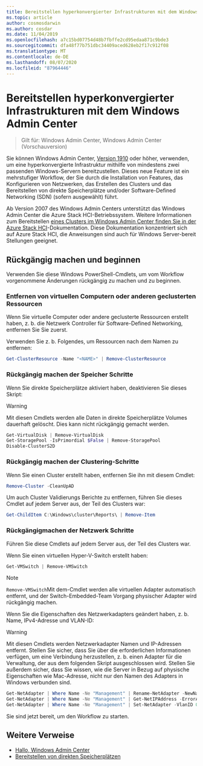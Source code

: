 ```yaml
---
title: Bereitstellen hyperkonvergierter Infrastrukturen mit dem Windows Admin Center
ms.topic: article
author: cosmosdarwin
ms.author: cosdar
ms.date: 11/04/2019
ms.openlocfilehash: a7c15bd07754d48b7fbffe2cd95edaa871c9bde3
ms.sourcegitcommit: dfa48f77b751dbc34409aced628eb2f17c912f08
ms.translationtype: MT
ms.contentlocale: de-DE
ms.lasthandoff: 08/07/2020
ms.locfileid: "87964446"
---
```

# <a name="deploy-hyperconverged-infrastructure-with-windows-admin-center"></a>Bereitstellen hyperkonvergierter Infrastrukturen mit dem Windows Admin Center

> Gilt für: Windows Admin Center, Windows Admin Center (Vorschauversion)

Sie können Windows Admin Center, [Version 1910](https://docs.microsoft.com/windows-server/manage/windows-admin-center/understand/windows-admin-center) oder höher, verwenden, um eine hyperkonvergierte Infrastruktur mithilfe von mindestens zwei passenden Windows-Servern bereitzustellen. Dieses neue Feature ist ein mehrstufiger Workflow, der Sie durch die Installation von Features, das Konfigurieren von Netzwerken, das Erstellen des Clusters und das Bereitstellen von direkte Speicherplätze und/oder Software-Defined Networking (SDN) (sofern ausgewählt) führt.

Ab Version 2007 des Windows Admin Centers unterstützt das Windows Admin Center die Azure Stack HCI-Betriebssystem. Weitere Informationen zum Bereitstellen [eines Clusters im Windows Admin Center finden Sie in der Azure Stack HCI](https://docs.microsoft.com/azure-stack/hci/getting-started)-Dokumentation. Diese Dokumentation konzentriert sich auf Azure Stack HCI, die Anweisungen sind auch für Windows Server-bereit Stellungen geeignet.

## <a name="undo-and-start-over"></a>Rückgängig machen und beginnen

Verwenden Sie diese Windows PowerShell-Cmdlets, um vom Workflow vorgenommene Änderungen rückgängig zu machen und zu beginnen.

### <a name="remove-virtual-machines-or-other-clustered-resources"></a>Entfernen von virtuellen Computern oder anderen geclusterten Ressourcen

Wenn Sie virtuelle Computer oder andere geclusterte Ressourcen erstellt haben, z. b. die Netzwerk Controller für Software-Defined Networking, entfernen Sie Sie zuerst.

Verwenden Sie z. b. Folgendes, um Ressourcen nach dem Namen zu entfernen:

```PowerShell
Get-ClusterResource -Name "<NAME>" | Remove-ClusterResource
```

### <a name="undo-the-storage-steps"></a>Rückgängig machen der Speicher Schritte

Wenn Sie direkte Speicherplätze aktiviert haben, deaktivieren Sie dieses Skript:

> [!Warning]
> Mit diesen Cmdlets werden alle Daten in direkte Speicherplätze Volumes dauerhaft gelöscht. Dies kann nicht rückgängig gemacht werden.

```PowerShell
Get-VirtualDisk | Remove-VirtualDisk
Get-StoragePool -IsPrimordial $False | Remove-StoragePool
Disable-ClusterS2D
```

### <a name="undo-the-clustering-steps"></a>Rückgängig machen der Clustering-Schritte

Wenn Sie einen Cluster erstellt haben, entfernen Sie ihn mit diesem Cmdlet:

```PowerShell
Remove-Cluster -CleanUpAD
```

Um auch Cluster Validierungs Berichte zu entfernen, führen Sie dieses Cmdlet auf jedem Server aus, der Teil des Clusters war:

```PowerShell
Get-ChildItem C:\Windows\cluster\Reports\ | Remove-Item
```

### <a name="undo-the-networking-steps"></a>Rückgängigmachen der Netzwerk Schritte

Führen Sie diese Cmdlets auf jedem Server aus, der Teil des Clusters war.

Wenn Sie einen virtuellen Hyper-V-Switch erstellt haben:

```PowerShell
Get-VMSwitch | Remove-VMSwitch
```

> [!Note]
> `Remove-VMSwitch`Mit dem-Cmdlet werden alle virtuellen Adapter automatisch entfernt, und der Switch-Embedded-Team Vorgang physischer Adapter wird rückgängig machen.

Wenn Sie die Eigenschaften des Netzwerkadapters geändert haben, z. b. Name, IPv4-Adresse und VLAN-ID:

> [!Warning]
> Mit diesen Cmdlets werden Netzwerkadapter Namen und IP-Adressen entfernt. Stellen Sie sicher, dass Sie über die erforderlichen Informationen verfügen, um eine Verbindung herzustellen, z. b. einen Adapter für die Verwaltung, der aus dem folgenden Skript ausgeschlossen wird. Stellen Sie außerdem sicher, dass Sie wissen, wie die Server in Bezug auf physische Eigenschaften wie Mac-Adresse, nicht nur den Namen des Adapters in Windows verbunden sind.

```PowerShell
Get-NetAdapter | Where Name -Ne "Management" | Rename-NetAdapter -NewName $(Get-Random)
Get-NetAdapter | Where Name -Ne "Management" | Get-NetIPAddress -ErrorAction SilentlyContinue | Where AddressFamily -Eq IPv4 | Remove-NetIPAddress
Get-NetAdapter | Where Name -Ne "Management" | Set-NetAdapter -VlanID 0
```

Sie sind jetzt bereit, um den Workflow zu starten.

## <a name="additional-references"></a>Weitere Verweise

- [Hallo, Windows Admin Center](https://docs.microsoft.com/windows-server/manage/windows-admin-center/understand/windows-admin-center)
- [Bereitstellen von direkten Speicherplätzen](https://docs.microsoft.com/windows-server/storage/storage-spaces/deploy-storage-spaces-direct)
